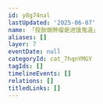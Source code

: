 ```yaml
---
id: y8g74nal
lastUpdated: '2025-06-07'
name: 「投胎做肿瘤是进饿鬼道」
aliases: []
layer: 7
eventDate: null
categoryId: cat_7hqnYMGY
tagIds: []
timelineEvents: []
relations: []
titledLinks: []
---
```


